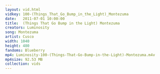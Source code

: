 ```yaml
---
layout: vid.html
vidkey: 100-(Things_That_Go_Bump_in_the_Light)_Montezuma
date:   2011-07-01 10:00:00
title:  (Things That Go Bump in the Light) Montezuma
creators: Luminosity
song: Montezuma
artist: Cusco
width: 1040
height: 480
fandoms: Blueberry
mp4: Luminosity-100-(Things-That-Go-Bump-in-the-Light)-Montezuma.m4v
mp4size: 92.53 MB
collection: vids
---
```


  <div>
  
  </div>
  